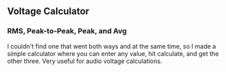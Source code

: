 ## Voltage Calculator
### RMS, Peak-to-Peak, Peak, and Avg

I couldn't find one that went both ways and at the same time, so I made a simple calculator where you can enter any value, hit calculate, and get the other three. Very useful for audio voltage calculations.